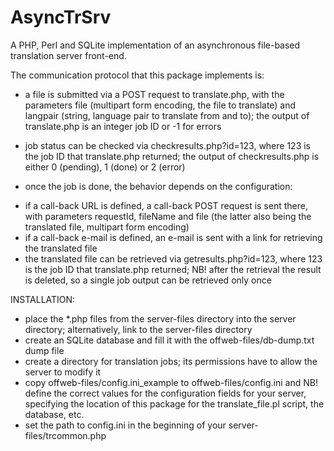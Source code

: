 AsyncTrSrv
==========

A PHP, Perl and SQLite implementation of an asynchronous file-based translation server front-end.

The communication protocol that this package implements is:

* a file is submitted via a POST request to translate.php,
with the parameters file (multipart form encoding, the file to translate) and langpair (string, language pair to
translate from and to); the output of translate.php is an integer job ID or -1 for errors

* job status can be checked via checkresults.php?id=123, where 123 is the job ID that translate.php returned;
the output of checkresults.php is either 0 (pending), 1 (done) or 2 (error)

* once the job is done, the behavior depends on the configuration:

+ if a call-back URL is defined, a call-back POST request is sent there, with parameters requestId, fileName and file
  (the latter also being the translated file, multipart form encoding)
+ if a call-back e-mail is defined, an e-mail is sent with a link for retrieving the translated file
+ the translated file can be retrieved via getresults.php?id=123, where 123 is the job ID that translate.php returned;
NB! after the retrieval the result is deleted, so a single job output can be retrieved only once

INSTALLATION:
- place the \*.php files from the server-files directory into the server directory; alternatively,
  link to the server-files directory
- create an SQLite database and fill it with the offweb-files/db-dump.txt dump file
- create a directory for translation jobs; its permissions have to allow the server to modify it
- copy offweb-files/config.ini_example to offweb-files/config.ini and NB! define the correct values
  for the configuration fields for your server, specifying the location of this package for the
  translate_file.pl script, the database, etc.
- set the path to config.ini in the beginning of your server-files/trcommon.php
